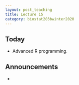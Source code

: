 ```yaml
---
layout: post_teaching
title: Lecture 15
category: biostat203bwinter2020
---
```


## Today

- Advanced R programming.  

## Announcements

- 